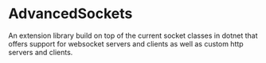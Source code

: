 # AdvancedSockets
An extension library build on top of the current socket classes in dotnet that offers support for websocket servers and clients as well as custom http servers and clients.
